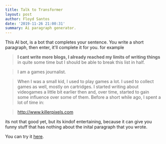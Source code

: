 ```yaml
---
title: Talk to Transformer
layout: post
author: Floyd Santos
date: '2019-11-26 21:00:31'
summary: Ai paragraph generator.
---
```


This AI bot, is a bot that completes your sentence. You write a short paragraph, then enter, it'll complete it for you. for example

> **I cant write more blogs, I already reached my limits of writing things** in quite some time but I should be able to break this list in half.

> I am a games journalist.

> When I was a small kid, I used to play games a lot. I used to collect games as well, mostly on cartridges. I started writing about videogames a little bit earlier then and, over time, started to gain some influence over some of them. Before a short while ago, I spent a lot of time in:

> http://www.killerpixels.com


its not that good yet, but its kindof entertaining, because it can give you funny stuff that has nothing about the inital paragraph that you wrote.

You can try it [here](https://talktotransformer.com/).